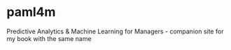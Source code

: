# paml4m
Predictive Analytics &amp; Machine Learning for Managers - companion site for my book with the same name

